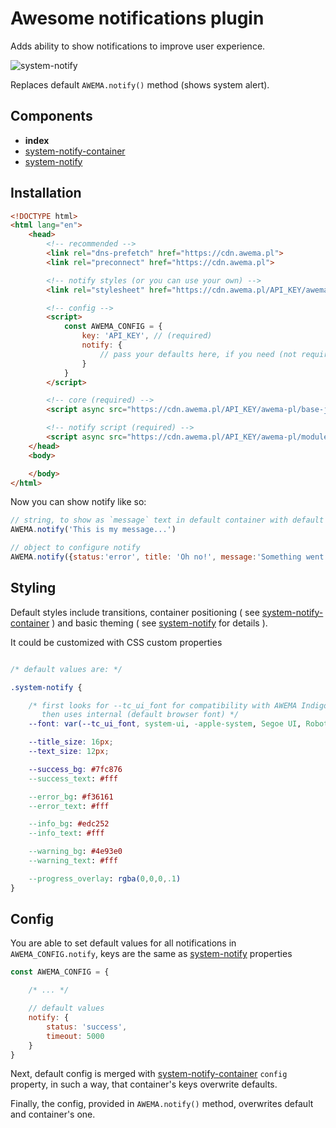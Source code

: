 # Awesome notifications plugin

Adds ability to show notifications to improve user experience.

![system-notify](https://storage.googleapis.com/static.awema.pl/docs/system-notify.gif)

Replaces default `AWEMA.notify()` method (shows system alert).


## Components

- **index**
- [system-notify-container](./system-notify-container.md)
- [system-notify](./system-notify.md)


## Installation

```html
<!DOCTYPE html>
<html lang="en">
    <head>
        <!-- recommended -->
        <link rel="dns-prefetch" href="https://cdn.awema.pl">
        <link rel="preconnect" href="https://cdn.awema.pl">

        <!-- notify styles (or you can use your own) -->
        <link rel="stylesheet" href="https://cdn.awema.pl/API_KEY/awema-pl/module-system-notify/v1.x.x/css/main.css">

        <!-- config -->
        <script>
            const AWEMA_CONFIG = {
                key: 'API_KEY', // (required)
                notify: {
                    // pass your defaults here, if you need (not required)
                }
            }
        </script>

        <!-- core (required) -->
        <script async src="https://cdn.awema.pl/API_KEY/awema-pl/base-js/v1.x.x/js/main.js"></script>

        <!-- notify script (required) -->
        <script async src="https://cdn.awema.pl/API_KEY/awema-pl/module-system-notify/v1.x.x/js/main.js"></script>
    </head>
    <body>

    </body>
</html>
```

Now you can show notify like so:

```javascript
// string, to show as `message` text in default container with default config
AWEMA.notify('This is my message...')

// object to configure notify
AWEMA.notify({status:'error', title: 'Oh no!', message:'Something went wrong...'})
```

## Styling

Default styles include transitions, container positioning ( see [system-notify-container](./system-notify-container.md) ) and basic theming ( see [system-notify](./system-notify.md) for details ).

It could be customized with CSS custom properties

```css

/* default values are: */

.system-notify {

    /* first looks for --tc_ui_font for compatibility with AWEMA Indigo Layout component,
       then uses internal (default browser font) */
    --font: var(--tc_ui_font, system-ui, -apple-system, Segoe UI, Roboto, sans-serif);

    --title_size: 16px;
    --text_size: 12px;

    --success_bg: #7fc876
    --success_text: #fff

    --error_bg: #f36161
    --error_text: #fff

    --info_bg: #edc252
    --info_text: #fff

    --warning_bg: #4e93e0
    --warning_text: #fff

    --progress_overlay: rgba(0,0,0,.1)
}

```


## Config

You are able to set default values for all notifications in `AWEMA_CONFIG.notify`, keys are the same as [system-notify](./system-notify.md) properties

```javascript
const AWEMA_CONFIG = {

    /* ... */

    // default values
    notify: {
        status: 'success',
        timeout: 5000
    }
}
```

Next, default config is merged with [system-notify-container](./system-notify-container.md) `config` property, in such a way, that container's keys overwrite defaults.

Finally, the config, provided in `AWEMA.notify()` method, overwrites default and container's one.
